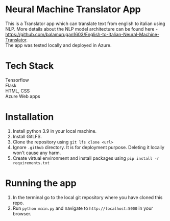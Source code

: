 # Neural Machine Translator App
This is a Translator app which can translate text from english to italian using NLP. More details about the NLP model architecture can be found here - https://github.com/balamurugan1603/English-to-Italian-Neural-Machine-Translator.
<br>The app was tested locally and deployed in Azure.

# Tech Stack
Tensorflow<br>
Flask<br>
HTML, CSS<br>
Azure Web apps

# Installation
1. Install python 3.9 in your local machine.
2. Install GitLFS.
3. Clone the repository using ```git lfs clone <url>```
4. Ignore ```.github``` directory. It is for deployment purpose. Deleting it locally won't cause any harm.
5. Create virtual environment and install packages using ```pip install -r requirements.txt```

# Running the app
1. In the terminal go to the local git repository where you have cloned this repo.
2. Run ```python main.py``` and navigate to ```http://localhost:5000``` in your browser.
